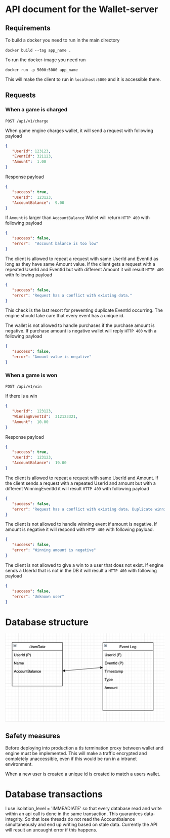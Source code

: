 # API document for the Wallet-server

## Requirements

To build a docker you need to run in the main directory

`docker build --tag app_name .`

To run the docker-image you need run

`docker run -p 5000:5000 app_name`

This will make the client to run in `localhost:5000` and it is accessible there.

## Requests

### When a game is charged
```POST /api/v1/charge```

When game engine charges wallet, it will send a request with following payload
```json
{  
   "UserId": 123123, 
   "EventId": 321123, 
   "Amount":  1.00
}
```
Response payload

```json
{  
   "success": true,
   "UserId":  123123,
   "AccountBalance":  9.00
}
```

If `Amount` is larger than `AccountBalance` Wallet will return `HTTP 400` with following payload
```json
{
   "success": false,
   "error":  "Account balance is too low"
}
```

The client is allowed to repeat a request with same UserId and EventId as long as they have same Amount value. If the client gets a request with a repeated UserId and EventId but with different Amount it will result `HTTP 409` with following payload
```json
{
   "success": false,
   "error": "Request has a conflict with existing data."
}
```
This check is the last resort for preventing duplicate EventId occurring. The engine should take care that every event has a unique id.

The wallet is not allowed to handle purchases if the purchase amount is negative. If purchase amount is negative wallet will reply `HTTP 400` with a following payload
```json
{
   "success": false,
   "error": "Amount value is negative"
}
```

### When a game is won
```POST /api/v1/win```

If there is a win

```json
{
   "UserId":  123123,
   "WinningEventId":  312123321, 
   "Amount":  10.00
}
```

Response payload

```json
{  
   "success": true,
   "UserId":  123123,
   "AccountBalance":  19.00
}
```

The client is allowed to repeat a request with same UserId and Amount. If the client sends a request with a repeated UserId and amount but with a different WinningEventId it will result `HTTP 409` with following payload
```json
{
   "success": false,
   "error": "Request has a conflict with existing data. Duplicate winningEventId"
}
```

The client is not allowed to handle winning event if amount is negative. If amount is negative it will respond with `HTTP 400` with following payload.
```json
{
   "success": false,
   "error": "Winning amount is negative"
}
```

The client is not allowed to give a win to a user that does not exist. If engine sends a UserId that is not in the DB it will result a `HTTP 400` with following payload
```json
{
   "success": false,
   "error": "Unknown user"
}
```




# Database structure

![Database schema](db_structure.png)


## Safety measures

Before deploying into production a tls termination proxy between wallet and engine must be implemented. This will make a traffic encrypted and completely unaccessible, even if this would be run in a intranet environment. 

When a new user is created a unique id is created to match a users wallet. 

# Database transactions

I use isolation_level = 'IMMEADIATE' so that every database read and write within an api call is done in the same transaction. This guarantees data-integrity. So that lose threads do not read the Accountbalance simultaneously and end up writing based on stale data. Currently the API will result an uncaught error if this happens.   
